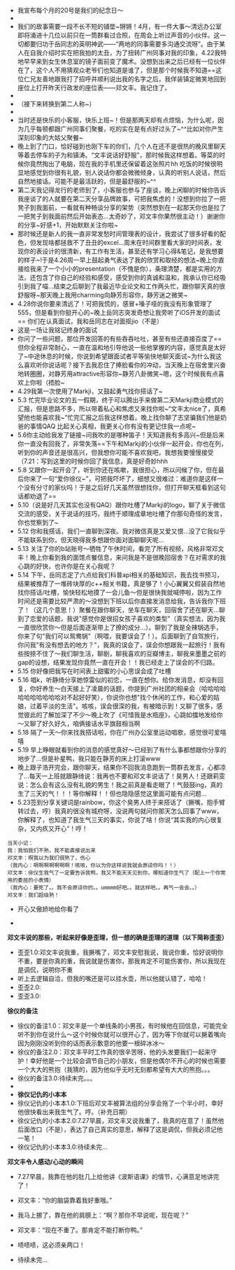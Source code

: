 - 我宣布每个月的20号是我们的纪念日～
- 
- 我们的故事需要一段不长不短的铺垫~锵锵！4月，有一件大事～清远办公室即将涌进十几位以前只在一筒群看过合照，在周会上听过声音的小伙伴。这一切都要归功于岳同志的英明神武——“两地的同事需要多沟通交流呀”。由于某人在自我介绍时实在把我拍的太丑，为了扭转广州同事对我的印象，4.22我特地早早来到女生休息室的镜子面前变了魔术。没想到出来之后已经有一位伙伴在了，这个人不用猜观众老爷们也知道是谁了，但是那个时候我不知道==这位仁兄友善地跟我打了招呼并顺利说出我的名字之后，我佯装镇定微笑地回到座位上打开昨天行政发的座位表——邓文丰。我记住了。
- 
- （接下来转换到第二人称~）
- 
- 当时还是快乐的小客服，快乐上班~！但是那两天却有点烦恼，为什么呢，因为几乎每顿都跟广州同事们聚餐，吃的实在是有点好过头了~^^比如对你产生深刻印象的大姑父聚餐~
- 晚上到了门口，恰好碰到也刚下车的你们，几个人在还不是很热的晚风里聊天等着去停车的子为和镇涛。“文丰说话好舒服”，那时候我这样想着。等菜的时候你竟然掏出了电脑，现在我的手机里还保留着这张照片hh  吃饭的时候很明显地感觉到你很有礼貌，别人说话你都会微微倾身，认真的听别人说话，然后自然地接话。可能不是最活跃的，但是最舒服的~^^
- 第二天我记得龙行的老师到了，小客服也参与了座谈，晚上闲聊的时候你告诉我座谈了的人就要在第二天分享品牌故事，可把我焦虑的！没想到你拉了一把凳子到我面前，一看就有种畅谈分享的架势（突然想到在一起那天你也是拉了一把凳子到我面前然后开始表态...太奇妙了，邓文丰你果然很主动！）谢谢你的分享\~好感+1，开始默默关注你啦\~
- 那时候还是新人的我一直非常发愁时间管理表的设计，我尝试了很多好看的配色，但发现啥都拯救不了丑丑的excel...周末在时间群里看大家的时间表，发现你的表设计的很清新，有工作有生活，甚至还有学习心得&笔记，是我想要的样子~!于是4.26周一早上鼓起勇气表达了我的欣赏和取经的想法~晚上你直接给我来了一个小小的presentation（不愧是你），条理清楚，都是实用的方法，还包含了你自己的经验和感受，感受到你的真诚和温和，我承认你已经吸引到我了喵...结束之后聊到了我最近毕业论文和工作两头忙，跟你聊天真的很舒服呀~那天晚上我用charming向静芳形容你，静芳迷之微笑~
- 4.28你说你要来清远了！可把我慌的，感冒+嗓子哑的我没有形象管理了555，但是看到你挺开心的~晚上岳同志突发奇想让我旁听了iOS开发的面试 == 你们在认真面试，我和岳同志在对面抠jio（不是）
- 这是一场让我铭记终身的面试
- 你问了一些问题，那位开发回答的有些吞吞吐吐，甚至有些还直接百度了== 但你全程非常耐心，一直在温和地引导他说一些他掌握的内容，感觉真是太好了~中途休息的时候，你说到希望跟面试者平等愉快地聊天面试~为什么我这么喜欢听你说话呢？接下去我忍住了捧脸看你的冲动，当天晚上在宿舍里兴奋地转圈圈，对静芳用attractive形容你~静芳八卦微笑~嗯，这个时候我有点喜欢上你啦（捂脸~
- 4.29我第一次使用了Markji，又鼓起勇气找你搭话了~
- 5.3 忙完毕业论文的五一假期，终于可以腾出手来做第二天Markji商业模式的汇报，但是思路不多，所以带着私心和焦虑又来找你啦~“文丰太nice了，真希望他也能喜欢我~”忙完汇报之后我这样想着。晚上找你聊了志坚骗我们他是奶爸的事情QAQ 比起关心真相，我更关心你有没有更记住我一点呢~
- 5.6你主动给我发了链接~问我吹的是哪种笛子！天知道我有多高兴~但是后来你一直没有回我了，非常失落==下午和Markji的小伙伴一起开会，你也在列，听到你的声音还是很高兴，但我想你可能不喜欢我吧，我想我要慢慢接受（7.21：写到这里的时候你回了我信息，真是好奇妙hhh
- 5.8 又跟你一起开会了，听到你还在咳嗽，我很担心，所以问候了你，但在最后你来了一句“爱你徐仪~”，可把我吓坏了，细想又很难过：难道你是这样一个没有分寸的家伙吗！于是之后好几天虽然很想找你，但打开聊天框看到这句话都劝退了==
- 5.10（说是好几天其实也没有QAQ）跟你吐槽了Markji的logo，聊了关于微信交流的感受，关于说话的技巧，我终于顺理成章地吐槽了你那句奇怪的发言，你也觉察到了~
- 5.12 你和我搭话，我们一直聊到深夜。我对微信真是又爱又恨...没了它我似乎不能联系到你，但天晓得我多想跟你面对面聊聊天呢...
- 5.13 关注了你的b站账号～牺牲了午休时间，看完了所有视频，风格非常邓文丰！晚上你看到我的面馆点餐信息，来问我是不是很晚回宿舍？在对需求的我心跳的好快，也许你是在关心我呢？
- 5.14 下午，岳同志定了六点给我们科普api相关的基础知识，我去找书预习，结果被推荐了一堆砖块厚的c++相关书籍，真是够了！小心翼翼又假装自然地找你搭话/吐槽，愉快轻松地摸了一会儿鱼～但是很快我就喊停啦，因为工作时间还是需要比较严肃的～没想到下班以后你直接发消息给我，告诉我你下班了！（这几个意思！）聚餐在跟你聊天，坐车在聊天，回宿舍了还在聊天...聊到了恋爱的话题，我说"感觉你是很招女孩子喜欢的类型"（真实想法，因为我一直很欣赏你～但是后面逐渐带上了撩的成分...）。聊到了我是全辣锅选手，你来了句"我们可以鸳鸯锅"（啊喂，我要误会了！）。后面聊到了自驾旅行，你问我"有没有想去的地方？"，我真的误会了，误会你想跟我一起旅行！我有些按捺不住了～我们聊生活，聊剧，聊我喜欢的豆瓣博主，聊我来墨墨之前的gap的设想，结果发现你竟然一直在开会！！我已经走上了误会的不归路。
- 5.15 你好像把我写在时间表上甜蜜的小心思误会成了吐槽
- 5.16 唱k，听静绮分享她惊雷似的初恋，一直在想你。给你发消息，却没有回复，你好养生～白天接上了凌晨的话题，你提到广州社团的相亲会（哈哈哈哈哈哈哈哈哈哈哈对不起好好笑），你说你也想"找个休闲的工作，和心爱的姑娘，过着平淡的生活"。咳咳，误会很深的我，有被暗示到！又聊了很多，感觉彼此的了解加深了不少～晚上吹了《可惜我是水瓶座》，心跳如擂地发给你～又聊了好久好久，咱俩接话水平旗鼓相当啊
- 5.18 隔了一天～你来找我搭话啦，你在广州办公室里运动唱歌，感觉很可爱嘻嘻
- 5.19 早上睁眼就看到你的消息的感觉真好～已经到了有什么事都想跟你分享的地步了...但是补星鸭，我只能在静芳的床上打滚www
-  晚上跟子浩开完会，跟你聊天，结果你不回我消息跑到一筒群去发言，心都凉了...每天一上班就跟静绮说：我再也不要和邓文丰说话了！臭男人！还跟莉雯说：怎么会有这么没有礼貌的男生！我之前真是看走眼了！气鼓鼓ing，真的生了三天的气！！！等你解释！！但也隐隐感觉这里面可能有点问题...
- 5.23签到分享关键词是rainbow，你这个臭男人终于来搭话了（撅嘴，抱手臂转过去，哼）我真的很没有城府呀，没说两句就问你那天怎么回事了www，你解释了，也知道了我生气三天的事实，你说了啥！你说“其实我的内心很复杂，又内疚又开心“！哼！

```
当天小记：
我：我怕我们不熟，我不能直接说出来
邓文丰：啊我以为我们很熟了，伤心
（我内心：啊啊啊啊啊啊啊！咳咳，你以为你这样说我就会原谅你吗！！）
邓文丰：徐仪生我气了一定要告诉我鸭，我又不能天天见到你，哪知道你生气了（配上一个你常用的委屈的小表情）
（我内心：要死了。。我不会原谅你的。。ummmm好吧。。就这样吧。。再气一会会。。）
邓文丰：我们超级熟！
```
- 开心又傲娇地给你看了

- 







**邓文丰说的那些，听起来好像是歪理，但一想的确是歪理的道理（以下简称歪歪）**
- 歪歪1.0:邓文丰说我重，我撅嘴了，邓文丰安慰我说，我说你重，恰好说明你不重，要是你真的重，我说就是伤害你，那我肯定不可能伤害你，所以我现在是调侃，说明你不重
-   听上去逻辑自洽，但我的嘴还是可以挂水壶，所以他就认错了，哈哈！
- 歪歪2.0:
- 歪歪3.0:

**徐仪的备注**
- 徐仪的备注1.0：邓文丰是一个单线条的小男孩，有时候他在回信息，可能完全听不到你在说什么～这个时候你就可以很开心了，因为等下你就可以撅着嘴向因为刚刚没听到你的话而表示歉意的他要一根碎冰冰～
- 徐仪的备注2.0：邓文丰平时工作真的很辛苦呀，他的头发要我们一起来守护！幸好他是一个比较会调节自己的小朋友，但是他偶尔不开心的时候也需要一个大大的熊抱（我猜的，因为他似乎无时无刻都希望有大大的熊抱。。。
- 徐仪的备注3.0:待续未完。。。
- 
- **徐仪记仇的小本本**
- 徐仪记仇的小本本1.0:下班后邓文丰被算法组的分享会拖了一个半小时，幸好他很快看出来我生气了。哼。（补充日期）
- 徐仪记仇的小本本2.0:7.27早晨，邓文丰又说我重了，我真的在意了！虽然他后面改口（不是），表达了自己真实的意思，解释了这是调侃，但我必须记他一笔！
- 徐仪记仇的小本本3.0:待续未完...

**邓文丰令人感动/心动的瞬间**
- 7.27早晨，我靠在他的肚几上给他讲《波斯语课》的情节，心满意足地讲完了！
- 邓文丰：“你的脑袋靠着我好重哦。”
- 我马上挪了，靠在他的肩膀上：“啊？那你不早说呢，现在呢？”
- 邓文丰：“现在不重了。那肯定不能打断你鸭。”
- 啧啧啧，这必须亲两口！

- 待续未完...
